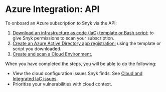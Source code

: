 # Azure Integration: API

To onboard an Azure subscription to Snyk via the API:

1. [Download an infrastructure as code (IaC) template or Bash script:](step-1-download-azure-app-registration-iac-template-or-script-api.md) to give Snyk permissions to scan your subscription.
2. [Create an Azure Active Directory app registration:](step-2-create-the-azure-ad-app-registration-api.md) using the template or script you downloaded.
3. [Create and scan a Cloud Environment.](step-3-create-and-scan-a-snyk-cloud-environment-for-azure-api.md)

When you have completed the steps, you will be able to do the following:

* View the cloud configuration issues Snyk finds. See [Cloud and Integrated IaC issues](../../../../scan-cloud-deployment/integrated-iac-with-cloud-context/snyk-cloud-issues/).
* Prioritize your vulnerabilities with cloud context.
